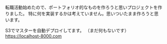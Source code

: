 
転職活動始めたので、ポートフォリオ的なものを作ろうと思いプロジェクトを作りました。
特に何を実装するかは考えていません。思いついたまま作ろうと思います。

S3でマスターを自動デプロイしてます。
（まだ何もないです）
https://localhost-8000.com
